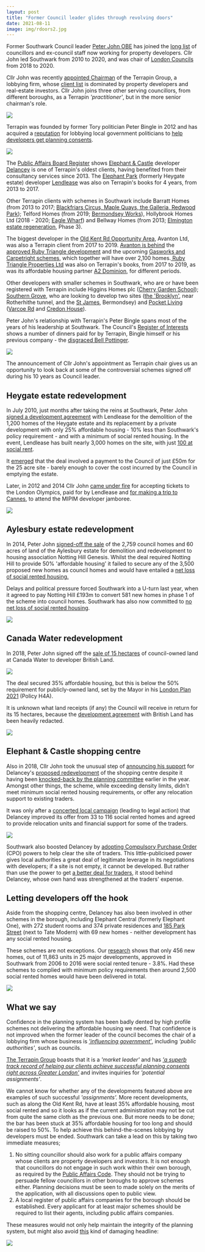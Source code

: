 ```yaml
---
layout: post
title: "Former Council leader glides through revolving doors"
date: 2021-08-11
image: img/rdoors2.jpg
---
```

Former Southwark Council leader [Peter John OBE](https://www.southwarknews.co.uk/news/exclusive-council-leader-steps-down-after-ten-years/) has joined the [long list](https://www.35percent.org/revolving-doors/) of councillors and ex-council staff now working for property developers.  Cllr John led Southwark from 2010 to 2020, and was chair of [London Councils](https://www.londoncouncils.gov.uk/) from 2018 to 2020. 

Cllr John was recently [appointed Chairman](https://www.terrapingroup.co.uk/ourPeople/17) of the Terrapin Group, a lobbying firm, whose [client list](https://www.terrapingroup.co.uk/ourClients) is dominated by property developers and real-estate investors.  Cllr John joins three other serving councillors, from different boroughs, as a Terrapin *'practitioner'*, but in the more senior chairman's role.

![](https://35percent.org/img/pjterrapin.png)

Terrapin was founded by former Tory politician Peter Bingle in 2012 and has acquired a [reputation](https://www.theguardian.com/uk-news/2018/sep/13/home-builders-lobbyist-pushed-council-leader-to-sort-and-speed-planning) for lobbying local government politicians to [help developers get planning consents](https://www.theguardian.com/uk-news/2018/sep/13/home-builders-lobbyist-pushed-council-leader-to-sort-and-speed-planning).

![](/img/terrapincomp.jpg)

The [Public Affairs Board Register](https://register.prca.org.uk/register/previous-registers/) shows [Elephant & Castle](https://35percent.org/shopping-centre) developer [Delancey](https://www.35percent.org/manx-connections-the-off-shore-home-of-the-elephants-developers/) is one of Terrapin's oldest clients, having benefited from their consultancy services since 2013.  The [Elephant Park](https://www.elephantpark.co.uk/) (formerly Heygate estate) developer [Lendlease](https://www.elephantpark.co.uk/about-elephant-park/lendlease/) was also on Terrapin's books for 4 years, from 2013 to 2017. 

Other Terrapin clients with schemes in Southwark include Barratt Homes (from 2013 to 2017; [Blackfriars Circus, Maple Quays, the Galleria, Redwood Park](https://www.35percent.org/blackfriars-circus/)); Telford Homes (from 2019; [Bermondsey Works](https://www.se16.com/2287-telford-homes-rotherhithe-new-road)), Hollybrook Homes Ltd (2018 - 2020; [Eagle Wharf](https://planning.southwark.gov.uk/online-applications/applicationDetails.do?activeTab=summary&keyVal=ZZZV0LKBWR146)) and Bellway Homes (from 2013; [Elmington estate regeneration](https://www.35percent.org/elmington-regeneration/), Phase 3).

The biggest developer in the [Old Kent Rd Opportunity Area](https://www.southwark.gov.uk/planning-and-building-control/planning-policy-and-transport-policy/development-plan/area-action-plans-section/old-kent-road-aap), Avanton Ltd, was also a Terrapin client from 2017 to 2019.  [Avanton is behind](https://avanton.co.uk/project/avanton-old-kent-road/?single) the [approved Ruby Triangle development](https://planning.southwark.gov.uk/online-applications-old/applicationDetails.do?activeTab=externalDocuments&keyVal=_STHWR_DCAPR_9577483) and the upcoming [Gasworks and Carpetright schemes](https://avanton.co.uk/2019/12/03/avanton-acquires-gasholders-site-on-old-kent-road-for-230-million-mixed-use-regeneration-project/), which together will have over 2,100 homes.[ Ruby Triangle Properties Ltd](https://www.35percent.org/ruby-triangle-goes-to-committee/) was also on Terrapin's books, from 2017 to 2019, as was its affordable housing partner [A2 Dominion](https://a2dominion.co.uk/en), for different periods.

Other developers with smaller schemes in Southwark, who are or have been registered with Terrapin include Higgins Homes plc ([Cherry Garden School](https://www.southwark.gov.uk/news/2021/may/56-new-homes-to-be-built-on-ex-school-site-in-bermondsey)); [Southern Grove](https://southerngrove.co.uk/), who are looking to develop two sites ([the 'Brooklyn'](https://southerngrove.co.uk/portfolio/brooklyn-canada-water/), near Rotherhithe tunnel, and the [St James](https://southerngrove.co.uk/portfolio/st-james-bermondsey/), Bermondsey) and [Pocket Living](https://www.35percent.org/no-room-for-social-rent-at-pocket-living-on-the-old-kent-road/) ([Varcoe Rd](https://planning.southwark.gov.uk/online-applications/applicationDetails.do?keyVal=ZZZV0WKBWR623&activeTab=summary) and [Credon House](https://planning.southwark.gov.uk/online-applications/applicationDetails.do?activeTab=documents&keyVal=Q2TJM2KBKZ000)).

Peter John's relationship with Terrapin's Peter Bingle spans most of the years of his leadership at Southwark. The Council's [Register of Interests](https://moderngov.southwark.gov.uk/mgDeclarationSubmission.aspx?UID=189&HID=1954&FID=0&HPID=0) shows a number of dinners paid for by Terrapin, Bingle himself or his previous company - the [disgraced Bell Pottinger](https://www.bbc.co.uk/news/business-41245719).

![](https://southwarknotes.files.wordpress.com/2020/11/pj-bingle-1-2.jpg?w=768)

The announcement of Cllr John's appointment as Terrapin chair gives us an opportunity to look back at some of the controversial schemes signed off during his 10 years as Council leader.

## Heygate estate redevelopment

In July 2010, just months after taking the reins at Southwark, Peter John [signed a development agreement](https://www.london-se1.co.uk/news/view/4712) with Lendlease for the demolition of the 1,200 homes of the Heygate estate and its replacement by a private development with only 25% affordable housing - 10% less than Southwark's policy requirement - and with a minimum of social rented housing.  In the event, Lendlease has built nearly 3,000 homes on the site, with just [100 at social rent](https://www.35percent.org/elephant-park-final-phase-affordable-housing/).

It [emerged](https://www.35percent.org/heygate-regeneration-faq/#the-deal-with-lendlease) that the deal involved a payment to the Council of just £50m for the 25 acre site - barely enough to cover the cost incurred by the Council in emptying the estate.

Later, in 2012 and 2014 Cllr John [came under fire](http://heygatewashome.org/img/SNOlympicTickets.pdf) for accepting tickets to the London Olympics, paid for by Lendlease and [for making a trip to Cannes](https://www.theguardian.com/commentisfree/2014/oct/14/yacht-cannes-selling-homes-local-government-officials-mipim), to attend the MIPIM developer jamboree.

![](/img/screenshot-2021-08-06-at-10-25-18-elephant-castle-regeneration-agreement-formally-signed.png)

## Aylesbury estate redevelopment

In 2014, Peter John [signed-off the sale](https://www.theguardian.com/uk-news/davehillblog/2014/feb/02/southwark-council-aylesbury-estate-regeneration) of the 2,759 council homes and 60 acres of land of the Aylesbury estate for demolition and redevelopment to housing association Notting Hill Genesis. Whilst the deal required Notting Hill to provide 50% 'affordable housing' it failed to secure any of the 3,500 proposed new homes as council homes and would have entailed a [net loss of social rented housing.](https://www.35percent.org/aylesbury-estate/)

Delays and political pressure forced Southwark into a U-turn last year, when it agreed to pay Notting Hill £193m to convert 581 new homes in phase 1 of the scheme into council homes.  Southwark has also now committed to [no net loss of social rented housing](https://www.southwarknews.co.uk/news/aylesbury-regen-increase-in-social-rent-housing-in-phase-2-means-all-tenants-from-later-development-stages-will-have-off-plan-homes-ready-by-2028/).

![](/img/c8vumwwxcaeliyc.jpg)

## Canada Water redevelopment

In 2018, Peter John signed off the [sale of 15 hectares](https://www.room151.co.uk/151-news/southwark-joins-british-land-in-deal-for-3000-new-homes-at-canada-water/)[](https://www.room151.co.uk/151-news/southwark-joins-british-land-in-deal-for-3000-new-homes-at-canada-water/) of council-owned land at Canada Water to developer British Land.

![](https://crappistmartin.github.io/images/CanadaWaterSiteC.png)

The deal secured 35% affordable housing, but this is below the 50% requirement for publicly-owned land, set by the Mayor in his [London Plan 2021](https://www.london.gov.uk/sites/default/files/the_london_plan_2021.pdf) (Policy H4A).

It is unknown what land receipts (if any) the Council will receive in return for its 15 hectares, because the [development agreement](https://www.southwark.gov.uk/regeneration/canada-water?chapter=6&article) with British Land has been heavily redacted.

![](https://www.35percent.org/img/cwdpa.png)

## Elephant & Castle shopping centre

Also in 2018, Cllr John took the unusual step of [announcing his support](https://www.london-se1.co.uk/news/view/9599) for Delancey's [proposed redevelopment](https://www.35percent.org/shopping-centre/) of the shopping centre despite it having been [knocked-back by the planning committee](https://www.35percent.org/delancey-tries-again/) earlier in the year.  Amongst other things, the scheme, while exceeding density limits, didn't meet minimum social rented housing requirements, or offer any relocation support to existing traders.

It was only after a [concerted local campaign](https://www.35percent.org/test-blog-post/) (leading to legal action) that Delancey improved its offer from 33 to 116 social rented homes and agreed to provide relocation units and financial support for some of the traders.

![](/img/screenshot-2021-08-06-at-11-50-04-interview-cllr-peter-john-southwark-labour-leader.png)

Southwark also boosted Delancey by [adopting Compulsory Purchase Order](https://www.35percent.org/shopping-centre-compulsory-purchase-order/) (CPO) powers to help clear the site of traders.  This little-publicised power gives local authorities a great deal of legitimate leverage in its negotiations with developers; if a site is not empty, it cannot be developed. But rather than use the power to get [a better deal for traders](https://www.35percent.org/shopping-centre-compulsory-purchase-order/), it stood behind Delancey, whose own hand was strengthened at the traders' expense.

## Letting developers off the hook

Aside from the shopping centre, Delancey has also been involved in other schemes in the borough, including Elephant Central (formerly Elephant One), with 272 student rooms and 374 private residences and [185 Park Street](https://www.london-se1.co.uk/news/view/8388) (next to Tate Modern) with 69 new homes - neither development has any social rented housing.

These schemes are not exceptions.  Our [research](https://35percent.org/major-schemes) shows that only 456 new homes, out of 11,863 units in 25 major developments, approved in Southwark from 2006 to 2016  were social rented tenure - 3.8%. Had these schemes to complied with minimum policy requirements then around 2,500 social rented homes would have been delivered in total.

![](https://www.35percent.org/img/majschemes.png)

## What we say 

Confidence in the planning system has been badly dented by high profile schemes not delivering the affordable housing we need.  That confidence is not improved when the former leader of the council becomes the chair of a lobbying firm whose business is *['influencing government'](<https://www.prca.org.uk/sites/default/files/Definition of Public Affairs PDF.pdf>)*, including *'public authorities'*, such as councils.

[The Terrapin Group](https://www.terrapingroup.co.uk/) boasts that it is a *'market leader'* and has *['a superb track record of helping our clients achieve successful planning consents right across Greater London'](https://www.terrapingroup.co.uk/terrapinCommunications)* and invites inquiries for *'potential assignments'*.

We cannot know for whether any of the developments featured above are examples of such successful *'assignments'.*  More recent developments, such as along the Old Kent Rd, have at least 35% affordable housing, most social rented and so it looks as if the current administration may not be cut from quite the same cloth as the previous one.  But more needs to be done; the bar has been stuck at 35% affordable housing for too long and should be raised to 50%.  To help achieve this behind-the-scenes lobbying by developers must be ended.  Southwark can take a lead on this by taking two immediate measures;

1. No sitting councillor should also work for a public affairs company whose clients are property developers and investors.  It is not enough that councillors do not engage in such work within their own borough, as required by the [Public Affairs Code](<https://www.prca.org.uk/sites/default/files/Public Affairs Code February 2021 23.2.2021.pdf>).  They should not be trying to persuade fellow councillors in other boroughs to approve schemes either.  Planning decisions must be seen to made solely on the merits of the application, with all discussions open to public view.
2. A local register of public affairs companies for the borough should be established.  Every applicant for at least major schemes should be required to list their agents, including public affairs companies.

These measures would not only help maintain the integrity of the planning system, but might also avoid [](https://crappistmartin.github.io/images/private-eye-southwark-council-developers.png)[this](https://crappistmartin.github.io/images/private-eye-southwark-council-developers.png) kind of damaging headline:

![](https://crappistmartin.github.io/images/private-eye-southwark-council-developers.png)
